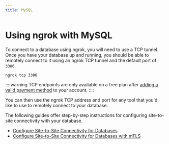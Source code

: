 ```yaml
---
title: MySQL
---
```


# Using ngrok with MySQL

To connect to a database using ngrok, you will need to use a TCP tunnel. Once you have your database up and running, you should be able to remotely connect to it using an ngrok TCP tunnel and the default port of `3306`.

```bash
ngrok tcp 3306
```

::::warning
TCP endpoints are only available on a free plan after [adding a valid payment method](https://dashboard.ngrok.com/settings#id-verification) to your account.
::::

You can then use the ngrok TCP address and port for any tool that you'd like to use to remotely connect to your database.

The following guides offer step-by-step instructions for configuring site-to-site connectivity with your database.

- [Configure Site-to-Site Connectivity for
  Databases](/guides/site-to-site-connectivity/dbs.mdx)
- [Configure Site-to-Site Connectivity for Databases with mTLS](/guides/site-to-site-connectivity/dbs-mtls.mdx)
